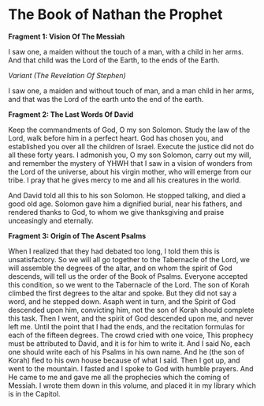 # The Book of Nathan the Prophet

**Fragment 1: Vision Of The Messiah**

I saw one, a maiden without the touch of a man, with a child in her arms. And that child was the Lord of the Earth, to the ends of the Earth.

*Variant (The Revelation Of Stephen)*

I saw one, a maiden and without touch of man, and a man child in her arms, and that was the Lord of the earth unto the end of the earth.

**Fragment 2: The Last Words Of David**

Keep the commandments of God, O my son Solomon. Study the law of the Lord, walk before him in a perfect heart. God has chosen you, and established you over all the children of Israel. Execute the justice did not do all these forty years. I admonish you, O my son Solomon, carry out my will, and remember the mystery of YHWH that I saw in a vision of wonders from the Lord of the universe, about his virgin mother, who will emerge from our tribe. I pray that he gives mercy to me and all his creatures in the world.

And David told all this to his son Solomon. He stopped talking, and died a good old age. Solomon gave him a dignified burial, near his fathers, and rendered thanks to God, to whom we give thanksgiving and praise unceasingly and eternally.

**Fragment 3: Origin of The Ascent Psalms**

When I realized that they had debated too long, I told them this is unsatisfactory. So we will all go together to the Tabernacle of the Lord, we will assemble the degrees of the altar, and on whom the spirit of God descends, will tell us the order of the Book of Psalms. Everyone accepted this condition, so we went to the Tabernacle of the Lord. The son of Korah climbed the first degrees to the altar and spoke. But they did not say a word, and he stepped down. Asaph went in turn, and the Spirit of God descended upon him, convicting him, not the son of Korah should complete this task. Then I went, and the spirit of God descended upon me, and never left me. Until the point that I had the ends, and the recitation formulas for each of the fifteen degrees. The crowd cried with one voice, This prophecy must be attributed to David, and it is for him to write it. And I said No, each one should write each of his Psalms in his own name. And he (the son of Korah) fled to his own house because of what I said. Then I got up, and went to the mountain. I fasted and I spoke to God with humble prayers. And He came to me and gave me all the prophecies which the coming of Messiah. I wrote them down in this volume, and placed it in my library which is in the Capitol.
